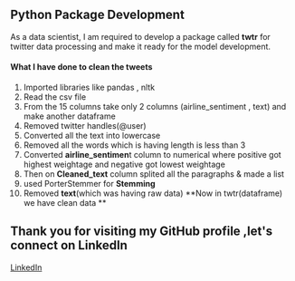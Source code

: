 
## Python Package Development
As a data scientist, I am required to develop a package called **twtr** for twitter data processing and make it ready for the model development. 

#### What I have done to clean the tweets
1.   Imported libraries like pandas , nltk
2.   Read the csv file
3.   From the 15 columns take only 2 columns (airline_sentiment , text) and make another dataframe
4.   Removed twitter handles(@user)
5.   Converted all the text into lowercase
6.   Removed all the words which is having length is less than 3
7.   Converted **airline_sentimen**t column to numerical where positive got highest weightage and negative got lowest weightage
8.   Then on **Cleaned_text** column splited all the paragraphs & made a list
9.   used PorterStemmer for **Stemming**
10.   Removed **text**(which was having raw data)
**Now in twtr(dataframe) we have clean data **

## Thank you for visiting my GitHub profile ,let's connect on LinkedIn 
[LinkedIn](https://www.linkedin.com/in/avisikta-majumdar/)
